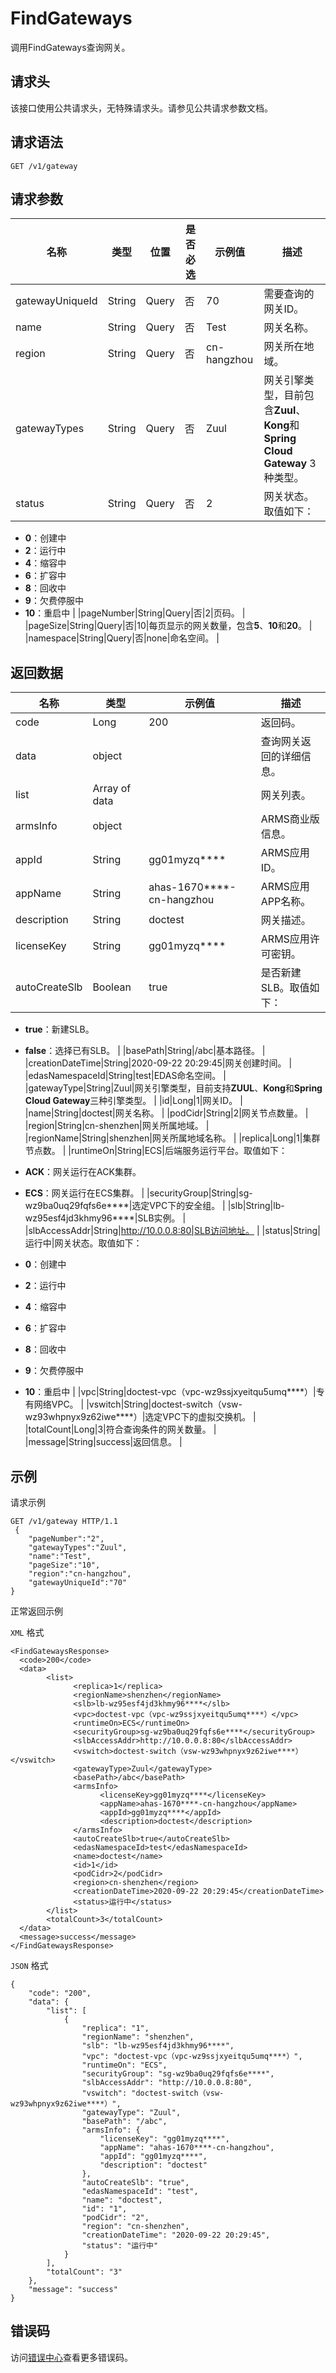 # FindGateways

调用FindGateways查询网关。

## 请求头

该接口使用公共请求头，无特殊请求头。请参见公共请求参数文档。

## 请求语法

```
GET /v1/gateway 
```

## 请求参数

|名称|类型|位置|是否必选|示例值|描述|
|--|--|--|----|---|--|
|gatewayUniqueId|String|Query|否|70|需要查询的网关ID。 |
|name|String|Query|否|Test|网关名称。 |
|region|String|Query|否|cn-hangzhou|网关所在地域。 |
|gatewayTypes|String|Query|否|Zuul|网关引擎类型，目前包含**Zuul**、**Kong**和**Spring Cloud Gateway** 3种类型。 |
|status|String|Query|否|2|网关状态。取值如下：

 -   **0**：创建中
-   **2**：运行中
-   **4**：缩容中
-   **6**：扩容中
-   **8**：回收中
-   **9**：欠费停服中
-   **10**：重启中 |
|pageNumber|String|Query|否|2|页码。 |
|pageSize|String|Query|否|10|每页显示的网关数量，包含**5**、**10**和**20**。 |
|namespace|String|Query|否|none|命名空间。 |

## 返回数据

|名称|类型|示例值|描述|
|--|--|---|--|
|code|Long|200|返回码。 |
|data|object| |查询网关返回的详细信息。 |
|list|Array of data| |网关列表。 |
|armsInfo|object| |ARMS商业版信息。 |
|appId|String|gg01myzq\*\*\*\*|ARMS应用ID。 |
|appName|String|ahas-1670\*\*\*\*-cn-hangzhou|ARMS应用APP名称。 |
|description|String|doctest|网关描述。 |
|licenseKey|String|gg01myzq\*\*\*\*|ARMS应用许可密钥。 |
|autoCreateSlb|Boolean|true|是否新建SLB。取值如下：

 -   **true**：新建SLB。
-   **false**：选择已有SLB。 |
|basePath|String|/abc|基本路径。 |
|creationDateTime|String|2020-09-22 20:29:45|网关创建时间。 |
|edasNamespaceId|String|test|EDAS命名空间。 |
|gatewayType|String|Zuul|网关引擎类型，目前支持**ZUUL**、**Kong**和**Spring Cloud Gateway**三种引擎类型。 |
|id|Long|1|网关ID。 |
|name|String|doctest|网关名称。 |
|podCidr|String|2|网关节点数量。 |
|region|String|cn-shenzhen|网关所属地域。 |
|regionName|String|shenzhen|网关所属地域名称。 |
|replica|Long|1|集群节点数。 |
|runtimeOn|String|ECS|后端服务运行平台。取值如下：

 -   **ACK**：网关运行在ACK集群。
-   **ECS**：网关运行在ECS集群。 |
|securityGroup|String|sg-wz9ba0uq29fqfs6e\*\*\*\*|选定VPC下的安全组。 |
|slb|String|lb-wz95esf4jd3khmy96\*\*\*\*|SLB实例。 |
|slbAccessAddr|String|http://10.0.0.8:80|SLB访问地址。 |
|status|String|运行中|网关状态。取值如下：

 -   **0**：创建中
-   **2**：运行中
-   **4**：缩容中
-   **6**：扩容中
-   **8**：回收中
-   **9**：欠费停服中
-   **10**：重启中 |
|vpc|String|doctest-vpc（vpc-wz9ssjxyeitqu5umq\*\*\*\*）|专有网络VPC。 |
|vswitch|String|doctest-switch（vsw-wz93whpnyx9z62iwe\*\*\*\*）|选定VPC下的虚拟交换机。 |
|totalCount|Long|3|符合查询条件的网关数量。 |
|message|String|success|返回信息。 |

## 示例

请求示例

```
GET /v1/gateway HTTP/1.1 
 {
    "pageNumber":"2",
    "gatewayTypes":"Zuul",
    "name":"Test",
    "pageSize":"10",
    "region":"cn-hangzhou",
    "gatewayUniqueId":"70"
}
```

正常返回示例

`XML` 格式

```
<FindGatewaysResponse>
  <code>200</code>
  <data>
        <list>
              <replica>1</replica>
              <regionName>shenzhen</regionName>
              <slb>lb-wz95esf4jd3khmy96****</slb>
              <vpc>doctest-vpc（vpc-wz9ssjxyeitqu5umq****）</vpc>
              <runtimeOn>ECS</runtimeOn>
              <securityGroup>sg-wz9ba0uq29fqfs6e****</securityGroup>
              <slbAccessAddr>http://10.0.0.8:80</slbAccessAddr>
              <vswitch>doctest-switch（vsw-wz93whpnyx9z62iwe****）</vswitch>
              <gatewayType>Zuul</gatewayType>
              <basePath>/abc</basePath>
              <armsInfo>
                    <licenseKey>gg01myzq****</licenseKey>
                    <appName>ahas-1670****-cn-hangzhou</appName>
                    <appId>gg01myzq****</appId>
                    <description>doctest</description>
              </armsInfo>
              <autoCreateSlb>true</autoCreateSlb>
              <edasNamespaceId>test</edasNamespaceId>
              <name>doctest</name>
              <id>1</id>
              <podCidr>2</podCidr>
              <region>cn-shenzhen</region>
              <creationDateTime>2020-09-22 20:29:45</creationDateTime>
              <status>运行中</status>
        </list>
        <totalCount>3</totalCount>
  </data>
  <message>success</message>
</FindGatewaysResponse>
```

`JSON` 格式

```
{
    "code": "200",
    "data": {
        "list": [
            {
                "replica": "1",
                "regionName": "shenzhen",
                "slb": "lb-wz95esf4jd3khmy96****",
                "vpc": "doctest-vpc（vpc-wz9ssjxyeitqu5umq****）",
                "runtimeOn": "ECS",
                "securityGroup": "sg-wz9ba0uq29fqfs6e****",
                "slbAccessAddr": "http://10.0.0.8:80",
                "vswitch": "doctest-switch（vsw-wz93whpnyx9z62iwe****）",
                "gatewayType": "Zuul",
                "basePath": "/abc",
                "armsInfo": {
                    "licenseKey": "gg01myzq****",
                    "appName": "ahas-1670****-cn-hangzhou",
                    "appId": "gg01myzq****",
                    "description": "doctest"
                },
                "autoCreateSlb": "true",
                "edasNamespaceId": "test",
                "name": "doctest",
                "id": "1",
                "podCidr": "2",
                "region": "cn-shenzhen",
                "creationDateTime": "2020-09-22 20:29:45",
                "status": "运行中"
            }
        ],
        "totalCount": "3"
    },
    "message": "success"
}
```

## 错误码

访问[错误中心](https://error-center.aliyun.com/status/product/microgw)查看更多错误码。

